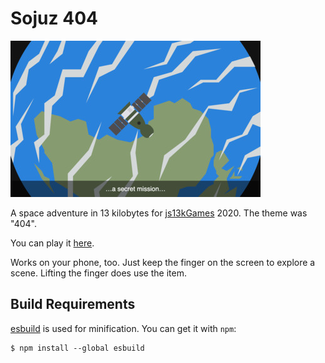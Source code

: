 # Sojuz 404

<img src="svg/screenshot-400x250.jpg" alt="Screenshot"/>

A space adventure in 13 kilobytes for [js13kGames][js13kgames] 2020.
The theme was "404".

You can play it [here][play].

Works on your phone, too. Just keep the finger on the screen to explore
a scene. Lifting the finger does use the item.

## Build Requirements

[esbuild][esbuild] is used for minification. You can get it with `npm`:

	$ npm install --global esbuild

[js13kgames]: http://js13kgames.com/entries/2020
[play]: http://hhsw.de/sites/proto/js13k2020/
[esbuild]: https://github.com/evanw/esbuild
